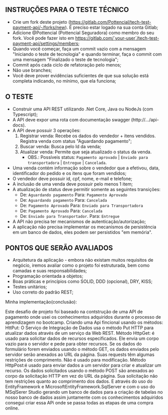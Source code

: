 ## INSTRUÇÕES PARA O TESTE TÉCNICO

- Crie um fork deste projeto (https://gitlab.com/Pottencial/tech-test-payment-api/-/forks/new). É preciso estar logado na sua conta Gitlab;
- Adicione @Pottencial (Pottencial Seguradora) como membro do seu fork. Você pode fazer isto em  https://gitlab.com/`your-user`/tech-test-payment-api/settings/members;
 - Quando você começar, faça um commit vazio com a mensagem "Iniciando o teste de tecnologia" e quando terminar, faça o commit com uma mensagem "Finalizado o teste de tecnologia";
 - Commit após cada ciclo de refatoração pelo menos;
 - Não use branches;
 - Você deve prover evidências suficientes de que sua solução está completa indicando, no mínimo, que ela funciona;

## O TESTE
- Construir uma API REST utilizando .Net Core, Java ou NodeJs (com Typescript);
- A API deve expor uma rota com documentação swagger (http://.../api-docs).
- A API deve possuir 3 operações:
  1) Registrar venda: Recebe os dados do vendedor + itens vendidos. Registra venda com status "Aguardando pagamento";
  2) Buscar venda: Busca pelo Id da venda;
  3) Atualizar venda: Permite que seja atualizado o status da venda.
     * OBS.: Possíveis status: `Pagamento aprovado` | `Enviado para transportadora` | `Entregue` | `Cancelada`.
- Uma venda contém informação sobre o vendedor que a efetivou, data, identificador do pedido e os itens que foram vendidos;
- O vendedor deve possuir id, cpf, nome, e-mail e telefone;
- A inclusão de uma venda deve possuir pelo menos 1 item;
- A atualização de status deve permitir somente as seguintes transições: 
  - De: `Aguardando pagamento` Para: `Pagamento Aprovado`
  - De: `Aguardando pagamento` Para: `Cancelada`
  - De: `Pagamento Aprovado` Para: `Enviado para Transportadora`
  - De: `Pagamento Aprovado` Para: `Cancelada`
  - De: `Enviado para Transportador`. Para: `Entregue`
- A API não precisa ter mecanismos de autenticação/autorização;
- A aplicação não precisa implementar os mecanismos de persistência em um banco de dados, eles podem ser persistidos "em memória".

## PONTOS QUE SERÃO AVALIADOS
- Arquitetura da aplicação - embora não existam muitos requisitos de negócio, iremos avaliar como o projeto foi estruturada, bem como camadas e suas responsabilidades;
- Programação orientada a objetos;
- Boas práticas e princípios como SOLID, DDD (opcional), DRY, KISS;
- Testes unitários;
- Uso correto do padrão REST;



Minha implementação(conclusão):

Este desafio de projeto foi baseado na contstrução de uma API de pagamento onde usei os conhecimentos adquiridos durante o processo de aprendizagem no bootcamp.
Criando uma Api fincional usando os métodos:
HttPut:
O Serviço de Integração de Dados usa o método Put HTTP para atualizar dados através de um serviço da Web REST.
Método HttpGet: é usado para solicitar dados de recursos especificados. Ele envia um corpo vazio para o servidor e pede para obter recursos. Se os dados do formulário forem enviados usando o método GET, os dados enviados pelo servidor serão anexados ao URL da página. Suas requests têm algumas restrições de comprimento. Não é usado para modificação. 
Método HttpPost:é usado para enviar dados a um servidor para criar e atualizar um recurso. Os dados solicitados usando o método POST são anexados ao corpo da solicitação HTTP em vez do URL da página. Sua solicitação não tem restrições quanto ao comprimento dos dados. 
E através do uso do EntityFramework e MicrosoftEntityFramework.SqlServer e com o uso do MSqlSerer Studio gerando um banco de dados para a criação de tabelas no nosso banco de dados assim juntamente com os conhecimentos adquiridos consegui criar essa APi onde se passa todas as etapas de uma compra online.

